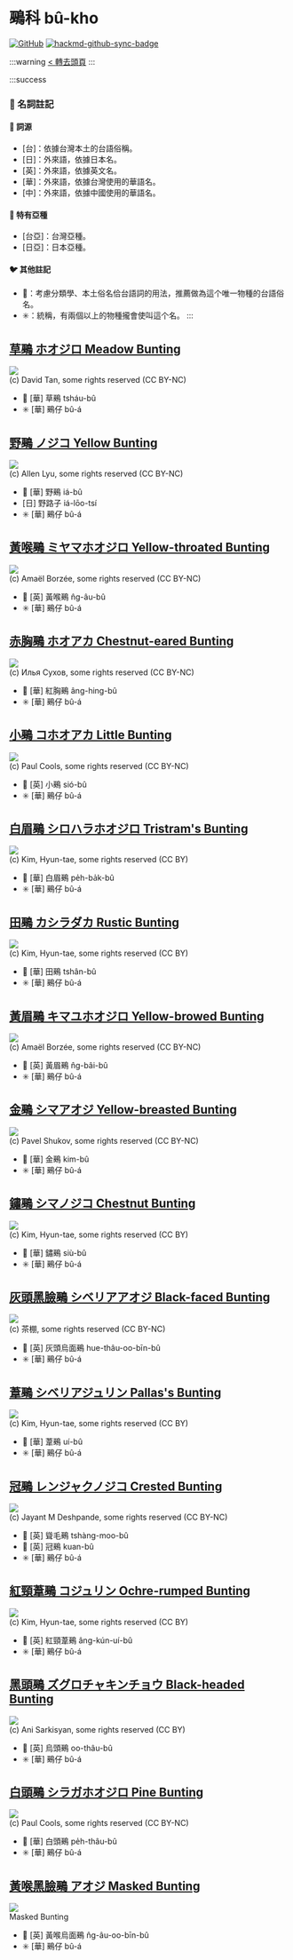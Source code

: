 # 鵐科 bû-kho

[![GitHub](https://img.shields.io/badge/GitHub-black?logo=github)](https://github.com/siansiansu/tsiau-a-e-mia)
[![hackmd-github-sync-badge](https://hackmd.io/OVDl1eyKRHu4HV1Yx7eIGQ/badge)](https://hackmd.io/OVDl1eyKRHu4HV1Yx7eIGQ)

:::warning
[< 轉去頭頁](https://hackmd.io/@siansiansu/Hy4VzNvha)
:::

:::success
### 📖 名詞註記

#### 📎 詞源

- [台]：依據台灣本土的台語俗稱。
- [日]：外來語，依據日本名。
- [英]：外來語，依據英文名。
- [華]：外來語，依據台灣使用的華語名。
- [中]：外來語，依據中國使用的華語名。

#### 🎏 特有亞種

- [台亞]：台灣亞種。
- [日亞]：日本亞種。

#### 🐦 其他註記

- 🎯：考慮分類學、本土俗名佮台語詞的用法，推薦做為這个唯一物種的台語俗名。
- ✳️：統稱，有兩個以上的物種攏會使叫這个名。
:::

## [草鵐 ホオジロ Meadow Bunting](https://ebird.org/species/meabun1)

![](https://inaturalist-open-data.s3.amazonaws.com/photos/31614603/medium.jpg)
<br/>
(c) David Tan, some rights reserved (CC BY-NC)

- 🎯 [華] 草鵐 tsháu-bû
- ✳️ [華] 鵐仔 bû-á

## [野鵐 ノジコ Yellow Bunting](https://ebird.org/species/yelbun1)

![](https://inaturalist-open-data.s3.amazonaws.com/photos/21671498/medium.jpeg)
<br/>
(c) Allen Lyu, some rights reserved (CC BY-NC)

- 🎯 [華] 野鵐 iá-bû
- [日] 野路子 iá-lōo-tsí
- ✳️ [華] 鵐仔 bû-á

## [黃喉鵐 ミヤマホオジロ Yellow-throated Bunting](https://ebird.org/species/yetbun1)

![](https://inaturalist-open-data.s3.amazonaws.com/photos/119429801/medium.jpeg)
<br/>
(c) Amaël Borzée, some rights reserved (CC BY-NC)

- 🎯 [英] 黃喉鵐 n̂g-âu-bû
- ✳️ [華] 鵐仔 bû-á

## [赤胸鵐 ホオアカ Chestnut-eared Bunting](https://ebird.org/species/chebun2)

![](https://inaturalist-open-data.s3.amazonaws.com/photos/137092573/medium.jpg)
<br/>
(c) Илья Сухов, some rights reserved (CC BY-NC)

- 🎯 [華] 紅胸鵐 âng-hing-bû
- ✳️ [華] 鵐仔 bû-á

## [小鵐 コホオアカ Little Bunting](https://ebird.org/species/litbun)

![](https://inaturalist-open-data.s3.amazonaws.com/photos/1939350/medium.jpg)
<br/>
(c) Paul Cools, some rights reserved (CC BY-NC)

- 🎯 [英] 小鵐 sió-bû
- ✳️ [華] 鵐仔 bû-á

## [白眉鵐 シロハラホオジロ Tristram's Bunting](https://ebird.org/species/tribun1)

![](https://inaturalist-open-data.s3.amazonaws.com/photos/2740948/medium.jpg)
<br/>
(c) Kim, Hyun-tae, some rights reserved (CC BY)

- 🎯 [華] 白眉鵐 pe̍h-ba̍k-bû
- ✳️ [華] 鵐仔 bû-á

## [田鵐 カシラダカ Rustic Bunting](https://ebird.org/species/rusbun)

![](https://inaturalist-open-data.s3.amazonaws.com/photos/2616822/medium.jpg)
<br/>
(c) Kim, Hyun-tae, some rights reserved (CC BY)

- 🎯 [華] 田鵐 tshân-bû
- ✳️ [華] 鵐仔 bû-á

## [黃眉鵐 キマユホオジロ Yellow-browed Bunting](https://ebird.org/species/yebbun1)

![](https://inaturalist-open-data.s3.amazonaws.com/photos/26834054/medium.jpeg)
<br/>
(c) Amaël Borzée, some rights reserved (CC BY-NC)

- 🎯 [英] 黃眉鵐 n̂g-bâi-bû
- ✳️ [華] 鵐仔 bû-á

## [金鵐 シマアオジ Yellow-breasted Bunting](https://ebird.org/species/yebbun)

![](https://inaturalist-open-data.s3.amazonaws.com/photos/57723251/medium.jpg)
<br/>
(c) Pavel Shukov, some rights reserved (CC BY-NC)

- 🎯 [華] 金鵐 kim-bû
- ✳️ [華] 鵐仔 bû-á

## [鏽鵐 シマノジコ Chestnut Bunting](https://ebird.org/species/chebun1)

![](https://inaturalist-open-data.s3.amazonaws.com/photos/2741161/medium.jpg)
<br/>
(c) Kim, Hyun-tae, some rights reserved (CC BY)

- 🎯 [華] 鏽鵐 siù-bû
- ✳️ [華] 鵐仔 bû-á

## [灰頭黑臉鵐 シベリアアオジ Black-faced Bunting](https://ebird.org/species/bkfbun1)

![](https://inaturalist-open-data.s3.amazonaws.com/photos/39709866/medium.jpeg)
<br/>
(c) 茶棚, some rights reserved (CC BY-NC)

- 🎯 [英] 灰頭烏面鵐 hue-thâu-oo-bīn-bû
- ✳️ [華] 鵐仔 bû-á

## [葦鵐 シベリアジュリン Pallas's Bunting](https://ebird.org/species/palbun)

![](https://inaturalist-open-data.s3.amazonaws.com/photos/2619175/medium.jpg)
<br/>
(c) Kim, Hyun-tae, some rights reserved (CC BY)

- 🎯 [華] 葦鵐 uí-bû
- ✳️ [華] 鵐仔 bû-á

## [冠鵐 レンジャクノジコ Crested Bunting](https://ebird.org/species/crebun1)

![](https://inaturalist-open-data.s3.amazonaws.com/photos/111947060/medium.jpg)
<br/>
(c) Jayant M Deshpande, some rights reserved (CC BY-NC)

- 🎯 [英] 聳毛鵐 tshàng-moo-bû
- 🎯 [英] 冠鵐 kuan-bû
- ✳️ [華] 鵐仔 bû-á

## [紅頸葦鵐 コジュリン Ochre-rumped Bunting](https://ebird.org/species/ocrbun1)

![](https://inaturalist-open-data.s3.amazonaws.com/photos/2681471/medium.jpg)
<br/>
(c) Kim, Hyun-tae, some rights reserved (CC BY)

- 🎯 [英] 紅頸葦鵐 âng-kún-uí-bû
- ✳️ [華] 鵐仔 bû-á

## [黑頭鵐 ズグロチャキンチョウ Black-headed Bunting](https://ebird.org/species/blhbun1)

![](https://inaturalist-open-data.s3.amazonaws.com/photos/3777512/medium.JPG)
<br/>
(c) Ani Sarkisyan, some rights reserved (CC BY)

- 🎯 [英] 烏頭鵐 oo-thâu-bû
- ✳️ [華] 鵐仔 bû-á

## [白頭鵐 シラガホオジロ Pine Bunting](https://ebird.org/species/pinbun)

![](https://inaturalist-open-data.s3.amazonaws.com/photos/2820666/medium.jpg)
<br/>
(c) Paul Cools, some rights reserved (CC BY-NC)

- 🎯 [華] 白頭鵐 pe̍h-thâu-bû
- ✳️ [華] 鵐仔 bû-á

## [黃喉黑臉鵐 アオジ Masked Bunting](https://ebird.org/species/bkfbun2)

![](https://inaturalist-open-data.s3.amazonaws.com/photos/2820666/medium.jpg)
<br/>
Masked Bunting

- 🎯 [英] 黃喉烏面鵐 n̂g-âu-oo-bīn-bû
- ✳️ [華] 鵐仔 bû-á
